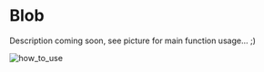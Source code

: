 # Blob

Description coming soon, see picture for main function usage... ;)

![how_to_use](https://user-images.githubusercontent.com/97656046/166116411-6d620fac-cdbe-4b3c-9536-116b14da9c97.png)
